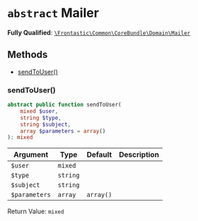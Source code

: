 # `abstract`  Mailer

**Fully Qualified**: [`\Frontastic\Common\CoreBundle\Domain\Mailer`](../../../../src/php/CoreBundle/Domain/Mailer.php)

## Methods

* [sendToUser()](#sendtouser)

### sendToUser()

```php
abstract public function sendToUser(
    mixed $user,
    string $type,
    string $subject,
    array $parameters = array()
): mixed
```

Argument|Type|Default|Description
--------|----|-------|-----------
`$user`|`mixed`||
`$type`|`string`||
`$subject`|`string`||
`$parameters`|`array`|`array()`|

Return Value: `mixed`


